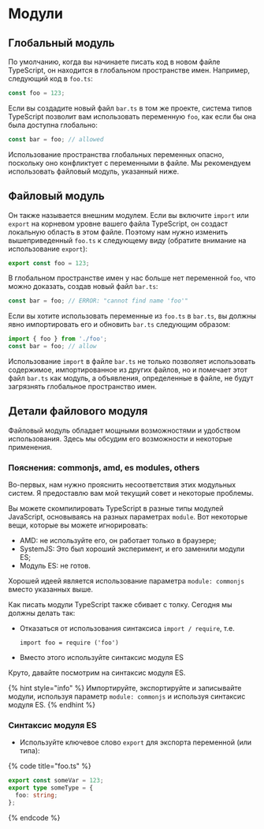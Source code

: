# Модули

## Глобальный модуль

По умолчанию, когда вы начинаете писать код в новом файле TypeScript, он находится в глобальном пространстве имен. Например, следующий код в `foo.ts`:

```typescript
const foo = 123;
```

Если вы создадите новый файл `bar.ts` в том же проекте, система типов TypeScript позволит вам использовать переменную `foo`, как если бы она была доступна глобально:

```typescript
const bar = foo; // allowed
```

Использование пространства глобальных переменных опасно, поскольку оно конфликтует с переменными в файле. Мы рекомендуем использовать файловый модуль, указанный ниже.

## Файловый модуль

Он также называется внешним модулем. Если вы включите `import` или `export` на корневом уровне вашего файла TypeScript, он создаст локальную область в этом файле. Поэтому нам нужно изменить вышеприведенный `foo.ts` к следующему виду \(обратите внимание на использование `export`\):

```typescript
export const foo = 123;
```

В глобальном пространстве имен у нас больше нет переменной `foo`, что можно доказать, создав новый файл `bar.ts`:

```typescript
const bar = foo; // ERROR: "cannot find name 'foo'"
```

Если вы хотите использовать переменные из `foo.ts` в `bar.ts`, вы должны явно импортировать его и обновить `bar.ts` следующим образом:

```typescript
import { foo } from './foo';
const bar = foo; // allow
```

Использование `import` в файле `bar.ts` не только позволяет использовать содержимое, импортированное из других файлов, но и помечает этот файл `bar.ts` как модуль, а объявления, определенные в файле, не будут загрязнять глобальное пространство имен.

## Детали файлового модуля

Файловый модуль обладает мощными возможностями и удобством использования. Здесь мы обсудим его возможности и некоторые применения.

### Пояснения: commonjs, amd, es modules, others

Во-первых, нам нужно прояснить несоответствия этих модульных систем. Я предоставлю вам мой текущий совет и некоторые проблемы.

Вы можете скомпилировать TypeScript в разные типы модулей JavaScript, основываясь на разных параметрах `module`. Вот некоторые вещи, которые вы можете игнорировать:

* AMD: не используйте его, он работает только в браузере;
* SystemJS: Это был хороший эксперимент, и его заменили модули ES;
* Модуль ES: не готов.

Хорошей идеей является использование параметра `module: commonjs` вместо указанных выше.

Как писать модули TypeScript также сбивает с толку. Сегодня мы должны делать так:

* Отказаться от использования синтаксиса `import / require`, т.е.  

  `import foo = require ('foo')`

*  Вместо этого используйте синтаксис модуля ES

Круто, давайте посмотрим на синтаксис модуля ES.

{% hint style="info" %}
Импортируйте, экспортируйте и записывайте модули, используя параметр `module: commonjs` и используя синтаксис модуля ES.
{% endhint %}

### Синтаксис модуля ES

* Используйте ключевое слово `export` для экспорта переменной \(или типа\):

{% code title="foo.ts" %}
```typescript
export const someVar = 123;
export type someType = {
  foo: string;
};
```
{% endcode %}





